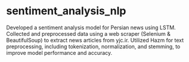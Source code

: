 # sentiment_analysis_nlp

Developed a sentiment analysis model for Persian news using LSTM. Collected and 
preprocessed data using a web scraper (Selenium & BeautifulSoup) to extract news articles 
from yjc.ir. Utilized Hazm for text preprocessing, including tokenization, normalization, and 
stemming, to improve model performance and accuracy.
